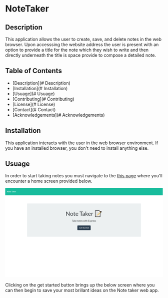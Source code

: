 # NoteTaker

## Description
This application allows the user to create, save, and delete notes in the web browser.  Upon accesssing the website address the user is present with an option to provide a title for the note which they wish to write and then directly underneath the title is space provide to compose a detailed note.  

## Table of Contents
* [Description](# Description)
* [Installation](# Installation)
* [Usuage](# Usuage)
* [Contributing](# Contributing)
* [License](# License)
* [Contact](# Contact)
* [Acknowledgements](# Acknowledgements)

## Installation

This application interacts with the user in the web browser environment.  If you have an installed browser, you don't need to install anything else.

## Usuage

In order to start taking notes you must navigate to the [this page](https://notetakerfridayfred3p.herokuapp.com/) where you'll encounter a home screen provided below.

![notetaker-screenshot](https://github.com/fridayfred3p/NoteTaker/blob/master/assets/notetakerscreenshot.png)

Clicking on the get started button brings up the below screen where you can then begin to save your most brillant ideas on the Note taker web app.

